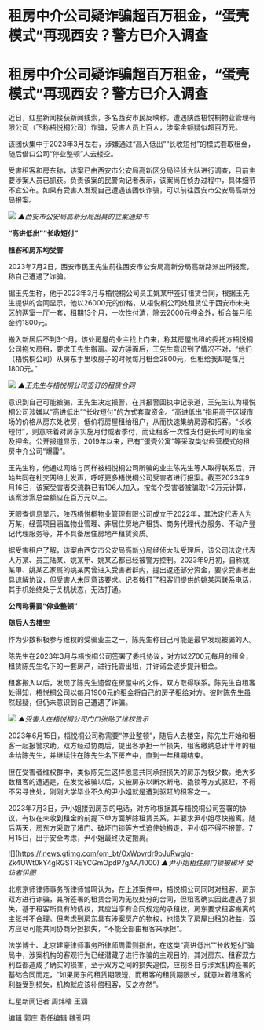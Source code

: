 # 租房中介公司疑诈骗超百万租金，“蛋壳模式”再现西安？警方已介入调查

# 租房中介公司疑诈骗超百万租金，“蛋壳模式”再现西安？警方已介入调查

近日，红星新闻接获新闻线索，多名西安市民反映称，遭遇陕西梧悦桐物业管理有限公司（下称梧悦桐公司）诈骗，受害人员上百人，涉案金额疑似超百万元。

该团伙集中于2023年3月左右，涉嫌通过“高入低出”“长收短付”的模式套取租金，随后借口公司“停业整顿”人去楼空。

受害租客和房东称，该案已由西安市公安局高新区分局经侦大队进行调查，目前主要涉案人员已抓获。负责该案的民警向记者表示，该案尚在侦办过程中，具体细节不宜公布。如果有受害人发现自己遭遇该团伙诈骗，可以前往西安市公安局高新分局报案。

![](https://inews.gtimg.com/om_bt/OBZP8bCQFkjfvugysILWh2bhNzg62uqfqKrm2XoEPHzx8AA/1000)
_▲西安市公安局高新分局出具的立案通知书_

**“高进低出”“长收短付”**

**租客和房东均受害**

2023年7月2日，西安市民王先生前往西安市公安局高新分局高新路派出所报案，称自己遭遇了诈骗。

据王先生称，他于2023年3月与梧悦桐公司员工姚某甲签订租赁合同，根据王先生提供的合同显示，他以26000元的价格，从梧悦桐公司处租赁位于西安市未央区的两室一厅一套，租期13个月，一次性付清，除去2000元押金外，折合每月租金约1800元。

搬入新居后不到3个月，该处房屋的业主找上门来，称其房屋出租的委托方梧悦桐公司拖欠房租，要求王先生搬离。双方碰面后，王先生意识到了情况不对，“他们（梧悦桐公司）从房东手里收房子的时候每月租金2800元，但租给我却是每月1800元。”

![](https://inews.gtimg.com/om_bt/OH5cwU0MknYPR_x9wOQmEaVGAX6Sg4Slh2ZxoIbI1R3v8AA/1000)
_▲王先生与梧悦桐公司签订的租赁合同_

意识到自己可能被骗，王先生决定报警，在其报警回执中记录道，王先生认为梧悦桐公司涉嫌以“高进低出”“长收短付”的方式套取资金。“高进低出”指用高于区域市场的价格从房东处收房，低价将房屋租给租户，从而快速集纳房源和拓客。“长收短付”，则意味着对房东实施月付或者季付，而让租客一次性支付更长时间的租金及押金。公开报道显示，2019年以来，已有“蛋壳公寓”等采取类似经营模式的租房中介公司“爆雷”。

王先生称，他通过网络与同样被梧悦桐公司所骗的业主陈先生等人取得联系后，开始共同在社交网络上发声，呼吁更多梧悦桐公司受害者进行报案。截至2023年9月16日，该案受害者交流群已有106人加入，按每个受害者被骗取1-2万元计算，该案涉案总金额应在百万元以上。

天眼查信息显示，陕西梧悦桐物业管理有限公司成立于2022年，其法定代表人为万某，经营项目涵盖物业管理、非居住房地产租赁、商务代理代办服务、不动产登记代理服务等，并不具备居住房地产租赁资质。

据受害租户了解，该案由西安市公安局高新分局经侦大队受理后，该公司法定代表人万某、员工陆某、姚某甲、姚某乙都已经被警方控制。2023年9月初，自称姚某甲、姚某乙家属的姚某丙曾进入受害者群内，提出返还部分资金，要求受害者出具谅解协议，但受害人未同意该要求。记者拨打了租客们提供的姚某丙联系电话，其手机始终处于关机状态，无法打通。

**公司称需要“停业整顿”**

**随后人去楼空**

作为少数积极参与维权的受骗业主之一，陈先生称自己可能是最早发现被骗的人。

陈先生在2023年3月与梧悦桐公司签署了委托协议，对方以2700元每月的租金，租赁陈先生名下的一套房产，进行托管出租，并许诺会逐步提升租金。

租客搬入以后，发现了陈先生遗留在房屋中的文件，双方取得联系。陈先生自租客处得知，梧悦桐公司以每月1900元的租金将自己的房子租给对方。彼时陈先生虽然起疑，但仍未意识到自己遭遇了诈骗。

![](https://inews.gtimg.com/om_bt/OrrOpM0faYXYUZiy5OujgzLdNmmsrxDC2339XaTh86oJgAA/1000)
_▲受害人在梧悦桐公司门口张贴了维权告示_

2023年6月15日，梧悦桐公司称需要“停业整顿”，随后人去楼空，陈先生开始和租客一起报警求助。双方经过协商后，提出各承担一半损失，租客缴纳总计半年的租金给陈先生，并继续住在陈先生名下房产中，直到一年租期结束。

但在受害者维权群中，类似陈先生这样愿意共同承担损失的房东为极少数。绝大多数租客的遭遇是，在发觉被骗以后，又被房东以断水断电、撬锁等方式驱赶，不得不另寻住处，刚刚大学毕业不久的尹小姐就是遭到驱赶的租客之一。

2023年7月3日，尹小姐接到房东的电话，对方称根据其与梧悦桐公司签署的协议，有权在未收到租金的前提下单方面解除租赁关系，并要求尹小姐尽快搬离。随后两天，房东方采取了堵门、破坏门锁等方式迫使她搬走，尹小姐不得不报警。7月15日，出于安全考虑，尹小姐最终决定搬离。

![](https://inews.gtimg.com/om_bt/OxWpvrdr9bJuRwglq-
Zk4UWt0kY4gRGSTREYCGmOpdP7gAA/1000) _▲尹小姐租住房门锁被破坏 受访者供图_

北京京师律师事务所律师曾鸣认为，在上述案件中，梧悦桐公司同时对租客、房东双方进行诈骗，其所签署的租赁合同为无权处分的合同，但租客确实因此遭遇了损失，基于租客所具有的债权，其应当享有合同规定的承租权，房东要求租客搬离的主张并不合理。但考虑到房东具有涉案房产的物权，也损失了房屋出租的收益，双方应尽可能共同协商分担损失，“不能全部由租客来承担”。

法学博士、北京建豪律师事务所律师周雷则指出，在这类“高进低出”“长收短付”骗局中，涉案机构的客观行为已经潜藏了进行诈骗的主观目的，其对房东、租客双方利益都造成了确实的损害，至于双方之间的损失追偿，应视各自与涉案机构签署的基础合同而定，“如果房东的租赁期限短，而租客的租赁期限长，就意味着租客的利益受到损失，机构就应该补偿租客，反之亦然”。

红星新闻记者 周炜皓 王涵

编辑 郭庄 责任编辑 魏孔明

